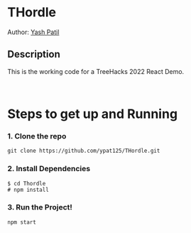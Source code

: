 # THordle
Author: [Yash Patil](https://yashpatil.me)

## Description
This is the working code for a TreeHacks 2022 React Demo.

<br>

# Steps to get up and Running

### 1. Clone the repo
`git clone https://github.com/ypat125/THordle.git`

### 2. Install Dependencies

```
$ cd Thordle
# npm install
```

### 3. Run the Project!

```
npm start
```